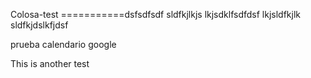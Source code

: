 Colosa-test
===========dsfsdfsdf
sldfkjlkjs
lkjsdklfsdfdsf
lkjsldfkjlk
sldfkjdslkfjdsf

prueba calendario google

This is another test